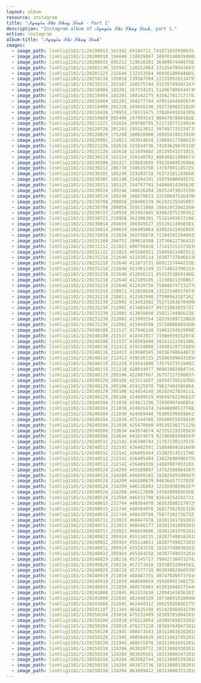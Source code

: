 ```yaml
---
layout: album
resource: instagram
title: "𝓝𝓰𝓾𝔂𝓮̂̃𝓷 𝓣𝓱𝓲̣ 𝓣𝓱𝓾𝔂̀ 𝓛𝓲𝓷𝓱 - Part 1"
description: "Instagram album of 𝓝𝓰𝓾𝔂𝓮̂̃𝓷 𝓣𝓱𝓲̣ 𝓣𝓱𝓾𝔂̀ 𝓛𝓲𝓷𝓱, part 1."
active: instagram
album-title: "𝓝𝓰𝓾𝔂𝓮̂̃𝓷 𝓣𝓱𝓲̣ 𝓣𝓱𝓾𝔂̀ 𝓛𝓲𝓷𝓱"
images:
  - image_path: linhlig1102/1/20190913_163342_69104711_741871692930635_3799131313269528585_n.jpg
  - image_path: linhlig1102/1/20200910_194040_118939867_1097814083949084_7152492610794046776_n.jpg
  - image_path: linhlig1102/1/20200915_095212_119610201_364896744897501_1003907635145533637_n.jpg
  - image_path: linhlig1102/1/20201130_183942_128252964_131254785436915_2683260555166304460_n.jpg
  - image_path: linhlig1102/1/20201225_215644_132333564_409381886846651_4844634550931273876_n.jpg
  - image_path: linhlig1102/1/20210116_195018_139367504_222159526114795_7395982694958794739_n.jpg
  - image_path: linhlig1102/1/20210315_203107_160575744_915707495872478_8451704072721941458_n.jpg
  - image_path: linhlig1102/1/20210404_182201_167724191_514967606544748_2117937039234286421_n.jpg
  - image_path: linhlig1102/1/20210404_182201_168142275_935627817173781_6271197744055373019_n.jpg
  - image_path: linhlig1102/1/20210404_182201_168277744_470518440666749_3883094849134444609_n.jpg
  - image_path: linhlig1102/1/20210409_201226_169949190_2937209033182098_2703141840492743432_n.jpg
  - image_path: linhlig1102/1/20210426_170952_176511475_3782649181830560_5530683714614544580_n.jpg
  - image_path: linhlig1102/1/20210609_085406_197993543_880470786016683_4056817988708416948_n.jpg
  - image_path: linhlig1102/1/20211221_191024_269786795_521718772149240_4565103834628818854_n.jpg
  - image_path: linhlig1102/1/20220726_201243_295523012_597497735224719_4596594919099656203_n.jpg
  - image_path: linhlig1102/1/20220820_175208_300020900_1095501801391097_7278875618996395894_n.jpg
  - image_path: linhlig1102/1/20220901_152813_303914639_1106931776863384_9110991220328371758_n.jpg
  - image_path: linhlig1102/1/20221226_182618_321834736_742636296703105_7124336426517506590_n.jpg
  - image_path: linhlig1102/1/20221226_182618_321839402_202195415710151_6278133247736358531_n.jpg
  - image_path: linhlig1102/1/20230119_193154_326148702_886168219096719_2074563352209231611_n.jpg
  - image_path: linhlig1102/1/20230206_201427_329693665_595284695269842_3476931542131222580_n.jpg
  - image_path: linhlig1102/1/20230212_200730_330635750_1319709118572539_4394848921337467925_n.jpg
  - image_path: linhlig1102/1/20230305_185248_333283710_763721011836687_2169437335425713565_n.jpg
  - image_path: linhlig1102/1/20230305_185248_334284391_159794006935753_2284638236538591137_n.jpg
  - image_path: linhlig1102/1/20230312_185125_334757703_548468143936287_5185970285381370650_n.jpg
  - image_path: linhlig1102/1/20230524_195246_348626204_203524739231504_7465198897979351092_n.jpg
  - image_path: linhlig1102/1/20230524_195246_348670623_2252064751647865_7109433311590304698_n.jpg
  - image_path: linhlig1102/1/20230708_200056_358406339_661931252459872_4545731730731595226_n.jpg
  - image_path: linhlig1102/1/20230708_200056_359111988_288429720422684_6374213410887955733_n.jpg
  - image_path: linhlig1102/1/20230723_210958_361942445_839628751503622_459689570455232375_n.jpg
  - image_path: linhlig1102/1/20230723_210958_362300391_751814936721083_3220054668408925693_n.jpg
  - image_path: linhlig1102/1/20230814_204659_366945527_3552811495038339_7287889702828225973_n.jpg
  - image_path: linhlig1102/1/20230814_204659_366985064_838024324560597_6727854125542020953_n.jpg
  - image_path: linhlig1102/1/20231018_212028_392756678_713841913940935_289528235487363248_n.jpg
  - image_path: linhlig1102/1/20231108_204752_399618308_1373062273643184_7915625415706049799_n.jpg
  - image_path: linhlig1102/1/20231112_211023_400750428_1714151515758366_8432817960260346700_n.jpg
  - image_path: linhlig1102/1/20231112_211023_401566921_1504581140291151_6954241123630371155_n.jpg
  - image_path: linhlig1102/1/20231218_212640_411430114_1030773784661366_7828878138313629348_n.jpg
  - image_path: linhlig1102/1/20231218_212640_411873731_6892157444232829_6625366419963510761_n.jpg
  - image_path: linhlig1102/1/20231218_212640_411961249_3171482239825341_5798648539286711973_n.jpg
  - image_path: linhlig1102/1/20231218_212640_412026121_651535386919882_5091405848353802861_n.jpg
  - image_path: linhlig1102/1/20231218_212640_412109185_1116002133086710_2052533204817025904_n.jpg
  - image_path: linhlig1102/1/20231218_212640_412428756_7586867471327700_8499227974985106303_n.jpg
  - image_path: linhlig1102/1/20231219_210811_412010838_1322214801797493_8634509341256228353_n.jpg
  - image_path: linhlig1102/1/20231219_210811_412302990_275006631871627_4802214868375180272_n.jpg
  - image_path: linhlig1102/1/20231230_212002_413453302_752715636704998_6553143932238986658_n.jpg
  - image_path: linhlig1102/1/20231230_212002_413465437_897210838357317_2802227793719469502_n.jpg
  - image_path: linhlig1102/1/20231230_212002_413859090_2502174486622816_7088493567600550370_n.jpg
  - image_path: linhlig1102/1/20231230_212002_413995554_1033926971200261_1001666481905928412_n.jpg
  - image_path: linhlig1102/1/20231230_212002_415994598_1572000886936001_4453237000880046136_n.jpg
  - image_path: linhlig1102/1/20240108_211537_417946320_310632545299985_3989438048373113361_n.jpg
  - image_path: linhlig1102/1/20240108_211537_418343917_719009593528742_3450421562998586252_n.jpg
  - image_path: linhlig1102/1/20240108_211537_418369498_181611215014063_8886123012873103897_n.jpg
  - image_path: linhlig1102/1/20240116_212413_419334008_1160812971558563_6548781881154860960_n.jpg
  - image_path: linhlig1102/1/20240116_212413_419500345_1033676084407385_3752008319516025721_n.jpg
  - image_path: linhlig1102/1/20240116_212413_419526115_2558650964328565_7455472350881098881_n.jpg
  - image_path: linhlig1102/1/20240119_211228_419541800_735793735194922_1561174216136386434_n.jpg
  - image_path: linhlig1102/1/20240119_211228_420034977_908819820847342_1188109507139559972_n.jpg
  - image_path: linhlig1102/1/20240129_205106_422887667_367571275980374_6062409358828110268_n.jpg
  - image_path: linhlig1102/1/20240129_205106_423211607_1059477051935620_7563663072818945916_n.jpg
  - image_path: linhlig1102/1/20240129_205106_424125870_796174045860843_2938068774910750770_n.jpg
  - image_path: linhlig1102/1/20240129_205106_424454140_362024276581112_6184716689957819426_n.jpg
  - image_path: linhlig1102/1/20240129_205106_424499519_896997622066329_4607151354112647865_n.jpg
  - image_path: linhlig1102/1/20240204_211038_424811336_7292699744085410_4452600501966836247_n.jpg
  - image_path: linhlig1102/1/20240204_211038_424926474_244408005377482_8176487867138296389_n.jpg
  - image_path: linhlig1102/1/20240204_211038_424989440_763092995690415_6131385905738307127_n.jpg
  - image_path: linhlig1102/1/20240204_211038_425144300_1050065592941897_4725083127082563699_n.jpg
  - image_path: linhlig1102/1/20240204_211038_425478609_695392502751256_2588436776197454743_n.jpg
  - image_path: linhlig1102/1/20240506_213634_441674674_423352193785638_2158916604784997265_n.jpg
  - image_path: linhlig1102/1/20240506_213634_441674674_821069659945439_1637017409919105706_n.jpg
  - image_path: linhlig1102/1/20240512_212142_436300743_1176723813351574_7261821282842787171_n.jpg
  - image_path: linhlig1102/1/20240512_212142_436402591_2188466918166987_7296639627036245480_n.jpg
  - image_path: linhlig1102/1/20240512_212142_436405444_1520251452170671_8435468344965679580_n.jpg
  - image_path: linhlig1102/1/20240512_212142_436405484_1382269899037504_866639332731817074_n.jpg
  - image_path: linhlig1102/1/20240512_212142_436409330_1480708709319310_6513594847329756657_n.jpg
  - image_path: linhlig1102/1/20240524_214209_445589097_1475258806410700_6565355085275493447_n.jpg
  - image_path: linhlig1102/1/20240524_214209_446099102_1828256910994708_971781442080615500_n.jpg
  - image_path: linhlig1102/1/20240524_214209_446100679_946364577270297_2304333057339478959_n.jpg
  - image_path: linhlig1102/1/20240524_214209_446116893_1215595859615792_5691679769380031171_n.jpg
  - image_path: linhlig1102/1/20240524_214209_446117890_1450280985635012_6391335937584343462_n.jpg
  - image_path: linhlig1102/1/20240528_213504_446331790_824242542427311_4089293658633453463_n.jpg
  - image_path: linhlig1102/1/20240615_221744_448364970_1656358021797292_7971708501792082613_n.jpg
  - image_path: linhlig1102/1/20240615_221744_448364978_1681736292631885_370185603657816937_n.jpg
  - image_path: linhlig1102/1/20240615_221744_448438768_750772027267327_1418645127722198487_n.jpg
  - image_path: linhlig1102/1/20240711_213023_468447478_18301341769201852_9018072230595257016_n.jpg
  - image_path: linhlig1102/1/20240711_213023_468456177_18301341889201852_1867957879434901601_n.jpg
  - image_path: linhlig1102/1/20240711_213023_468459096_18301341976201852_5444395411844481715_n.jpg
  - image_path: linhlig1102/1/20240812_205924_455110135_18287749018201852_3740627638064852260_n.jpg
  - image_path: linhlig1102/1/20240812_205924_455114831_18287749027201852_3920529690743871972_n.jpg
  - image_path: linhlig1102/1/20240812_205924_455243728_18287749030201852_2321225956869126014_n.jpg
  - image_path: linhlig1102/1/20240812_205924_455264558_18287749033201852_1737494000017132420_n.jpg
  - image_path: linhlig1102/1/20240829_210216_457145717_7994273847327420_5687862625518041122_n.jpg
  - image_path: linhlig1102/1/20240829_210216_457273418_1933853280454123_3643262746941318681_n.jpg
  - image_path: linhlig1102/1/20240829_210216_457377710_863838628685395_1878856192007345017_n.jpg
  - image_path: linhlig1102/1/20240919_211859_460487355_497470209737910_7836046155206251478_n.jpg
  - image_path: linhlig1102/1/20240919_211859_460509059_394509923482752_8836800730333494898_n.jpg
  - image_path: linhlig1102/1/20240919_211859_460576903_415016048275440_4118023953054264185_n.jpg
  - image_path: linhlig1102/1/20241008_212845_462252618_1209414183620372_5573732955763377182_n.jpg
  - image_path: linhlig1102/1/20241008_212845_462448320_1073060181004007_6099967800222264696_n.jpg
  - image_path: linhlig1102/1/20241008_212845_462449312_1092592685617597_1193718213459027411_n.jpg
  - image_path: linhlig1102/1/20241107_211344_465825160_452420404542296_4671472753287071066_n.jpg
  - image_path: linhlig1102/1/20250204_215010_475532499_18309765004201852_396720184670658054_n.jpg
  - image_path: linhlig1102/1/20250204_215010_476223054_18309765013201852_6029927571914838914_n.jpg
  - image_path: linhlig1102/1/20250204_215010_476273220_18309764947201852_1354964765718604345_n.jpg
  - image_path: linhlig1102/1/20250220_211945_480473543_18311661628201852_471930156609115600_n.jpg
  - image_path: linhlig1102/1/20250220_211945_480584820_18311661745201852_6590673344368960110_n.jpg
  - image_path: linhlig1102/1/20250220_211945_480615976_18311661691201852_1723244119132085105_n.jpg
  - image_path: linhlig1102/1/20250310_124204_483028772_18313808320201852_3671898125423523625_n.jpg
  - image_path: linhlig1102/1/20250310_124204_483036581_18313808347201852_221131092858034882_n.jpg
  - image_path: linhlig1102/1/20250310_124204_483592794_18313808329201852_3145657647292065570_n.jpg
  - image_path: linhlig1102/1/20250310_124204_483872736_18313808338201852_9158552912896627640_n.jpg
  - image_path: linhlig1102/1/20250310_124204_483899412_18313808311201852_2531372853504698005_n.jpg
---
```

